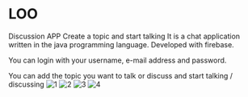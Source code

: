 # LOO
 Discussion APP
 Create a topic and start talking
 It is a chat application written in the java programming language. Developed with firebase.

You can login with your username, e-mail address and password. 

You can add the topic you want to talk or discuss and start talking / discussing
![1](https://user-images.githubusercontent.com/72500382/98597273-d028ef00-22e9-11eb-808e-3a132c648f95.png)
![2](https://user-images.githubusercontent.com/72500382/98597275-d15a1c00-22e9-11eb-89d2-edbf4f0d1be0.png)
![3](https://user-images.githubusercontent.com/72500382/98597276-d28b4900-22e9-11eb-897d-4789fcc0da8d.png)
![4](https://user-images.githubusercontent.com/72500382/98597278-d323df80-22e9-11eb-8248-46ed4f98d6ec.png)
